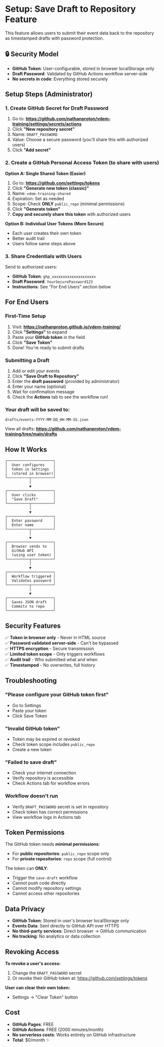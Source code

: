 # Setup: Save Draft to Repository Feature

This feature allows users to submit their event data back to the repository as timestamped drafts with password protection.

## 🔒 Security Model

- **GitHub Token**: User-configurable, stored in browser localStorage only
- **Draft Password**: Validated by GitHub Actions workflow server-side
- **No secrets in code**: Everything stored securely

## Setup Steps (Administrator)

### 1. Create GitHub Secret for Draft Password

1. Go to: **https://github.com/nathanproton/vdem-training/settings/secrets/actions**
2. Click **"New repository secret"**
3. Name: `DRAFT_PASSWORD`
4. Value: Choose a secure password (you'll share this with authorized users)
5. Click **"Add secret"**

### 2. Create a GitHub Personal Access Token (to share with users)

**Option A: Single Shared Token (Easier)**
1. Go to: **https://github.com/settings/tokens**
2. Click **"Generate new token (classic)"**
3. Name: `vdem-training-shared`
4. Expiration: Set as needed
5. Scope: Check **ONLY** `public_repo` (minimal permissions)
6. Click **"Generate token"**
7. **Copy and securely share this token** with authorized users

**Option B: Individual User Tokens (More Secure)**
- Each user creates their own token
- Better audit trail
- Users follow same steps above

### 3. Share Credentials with Users

Send to authorized users:
- **GitHub Token**: `ghp_xxxxxxxxxxxxxxxxxxxx`
- **Draft Password**: `YourSecurePassword123`
- **Instructions**: See "For End Users" section below

## For End Users

### First-Time Setup

1. Visit: **https://nathanproton.github.io/vdem-training/**
2. Click **"Settings"** to expand
3. Paste your **GitHub token** in the field
4. Click **"Save Token"**
5. Done! You're ready to submit drafts

### Submitting a Draft

1. Add or edit your events
2. Click **"Save Draft to Repository"**
3. Enter the **draft password** (provided by administrator)
4. Enter your name (optional)
5. Wait for confirmation message
6. Check the **Actions** tab to see the workflow run!

### Your draft will be saved to:
`drafts/events-YYYY-MM-DD_HH-MM-SS.json`

View all drafts: **https://github.com/nathanproton/vdem-training/tree/main/drafts**

## How It Works

```
┌─────────────────────┐
│  User configures    │
│  token in Settings  │
│  (stored in browser)│
└──────────┬──────────┘
           │
           ▼
┌─────────────────────┐
│  User clicks        │
│  "Save Draft"       │
└──────────┬──────────┘
           │
           ▼
┌─────────────────────┐
│  Enter password     │
│  Enter name         │
└──────────┬──────────┘
           │
           ▼
┌─────────────────────┐
│  Browser sends to   │
│  GitHub API         │
│  (using user token) │
└──────────┬──────────┘
           │
           ▼
┌─────────────────────┐
│  Workflow triggered │
│  Validates password │
└──────────┬──────────┘
           │
           ▼
┌─────────────────────┐
│  Saves JSON draft   │
│  Commits to repo    │
└─────────────────────┘
```

## Security Features

✅ **Token in browser only** - Never in HTML source  
✅ **Password validated server-side** - Can't be bypassed  
✅ **HTTPS encryption** - Secure transmission  
✅ **Limited token scope** - Only triggers workflows  
✅ **Audit trail** - Who submitted what and when  
✅ **Timestamped** - No overwrites, full history  

## Troubleshooting

### "Please configure your GitHub token first"
- Go to Settings
- Paste your token
- Click Save Token

### "Invalid GitHub token"
- Token may be expired or revoked
- Check token scope includes `public_repo`
- Create a new token

### "Failed to save draft"
- Check your internet connection
- Verify repository is accessible
- Check Actions tab for workflow errors

### Workflow doesn't run
- Verify `DRAFT_PASSWORD` secret is set in repository
- Check token has correct permissions
- View workflow logs in Actions tab

## Token Permissions

The GitHub token needs **minimal permissions**:
- For **public repositories**: `public_repo` scope only
- For **private repositories**: `repo` scope (full control)

The token can **ONLY**:
- Trigger the `save-draft` workflow
- Cannot push code directly
- Cannot modify repository settings
- Cannot access other repositories

## Data Privacy

- **GitHub Token**: Stored in user's browser localStorage only
- **Events Data**: Sent directly to GitHub API over HTTPS
- **No third-party services**: Direct browser → GitHub communication
- **No tracking**: No analytics or data collection

## Revoking Access

**To revoke a user's access:**
1. Change the `DRAFT_PASSWORD` secret
2. Or revoke their GitHub token at: https://github.com/settings/tokens

**User can clear their own token:**
- Settings → "Clear Token" button

## Cost

- **GitHub Pages**: FREE
- **GitHub Actions**: FREE (2000 minutes/month)
- **No serverless costs**: Works entirely on GitHub infrastructure
- **Total**: $0/month ✨